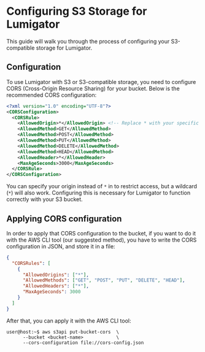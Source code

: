 # Configuring S3 Storage for Lumigator

This guide will walk you through the process of configuring your S3-compatible storage for Lumigator.

## Configuration

To use Lumigator with S3 or S3-compatible storage, you need to configure CORS (Cross-Origin Resource Sharing) for your bucket. Below is the recommended CORS configuration:

```xml
<?xml version="1.0" encoding="UTF-8"?>
<CORSConfiguration>
  <CORSRule>
    <AllowedOrigin>*</AllowedOrigin> <!-- Replace * with your specific origin if needed -->
    <AllowedMethod>GET</AllowedMethod>
    <AllowedMethod>POST</AllowedMethod>
    <AllowedMethod>PUT</AllowedMethod>
    <AllowedMethod>DELETE</AllowedMethod>
    <AllowedMethod>HEAD</AllowedMethod>
    <AllowedHeader>*</AllowedHeader>
    <MaxAgeSeconds>3000</MaxAgeSeconds>
  </CORSRule>
</CORSConfiguration>
```

You can specify your origin instead of `*` in <AllowedOrigin> to restrict access, but a wildcard (`*`) will also work. Configuring this is necessary for Lumigator to function correctly with your S3 bucket.

## Applying CORS configuration

In order to apply that CORS configuration to the bucket, if you want to do it with the AWS CLI tool (our suggested method), you have to
write the CORS configuration in JSON, and store it in a file:

```json
{
  "CORSRules": [
    {
      "AllowedOrigins": ["*"],
      "AllowedMethods": ["GET", "POST", "PUT", "DELETE", "HEAD"],
      "AllowedHeaders": ["*"],
      "MaxAgeSeconds": 3000
    }
  ]
}
```

After that, you can apply it with the AWS CLI tool:

```console
user@host:~$ aws s3api put-bucket-cors  \
      --bucket <bucket-name>            \
      --cors-configuration file://cors-config.json
```
